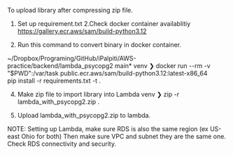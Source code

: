 To upload library after compressing zip file.

1. Set up requirement.txt
2.Check docker container availablitiy
https://gallery.ecr.aws/sam/build-python3.12

3. Run this command to convert binary in docker container.

~/Dropbox/Programing/GitHub/iPalpiti/AWS-practice/backend/lambda_psycopg2 main*
venv ❯ docker run --rm -v "$PWD":/var/task public.ecr.aws/sam/build-python3.12:latest-x86_64\
  pip install -r requirements.txt -t .

4. Make zip file to import library into Lambda
venv ❯ zip -r lambda_with_psycopg2.zip .   

5. Upload  lambda_with_psycopg2.zip  to lambda.


NOTE:
Setting up Lambda, make sure RDS is also the same region (ex US-east Ohio for both)
Then make sure VPC and subnet they are the same one. Check RDS connectivity and security. 